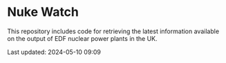 # Nuke Watch

This repository includes code for retrieving the latest information available on the output of EDF nuclear power plants in the UK.

Last updated: 2024-05-10 09:09